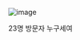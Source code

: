 ![image](https://github.com/7rohj/.-/assets/99319638/22ced750-f291-440e-94e9-a68bf01be3f2)

23명 방문자 누구세여

